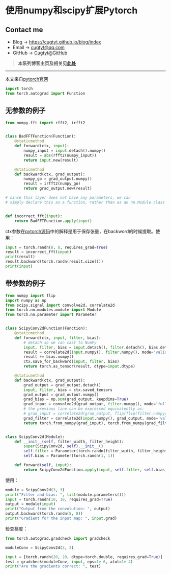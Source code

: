 # 使用numpy和scipy扩展Pytorch

## Contact me

* Blog -> <https://cugtyt.github.io/blog/index>
* Email -> <cugtyt@qq.com>
* GitHub -> [Cugtyt@GitHub](https://github.com/Cugtyt)

> **本系列博客主页及相关见**[**此处**](https://cugtyt.github.io/blog/effective-pytorch/index)

---

本文来自[pytorch官网](https://pytorch.org/tutorials/advanced/numpy_extensions_tutorial.html)

``` python
import torch
from torch.autograd import Function
```

## 无参数的例子

``` python
from numpy.fft import rfft2, irfft2


class BadFFTFunction(Function):
    @staticmethod
    def forward(ctx, input):
        numpy_input = input.detach().numpy()
        result = abs(rfft2(numpy_input))
        return input.new(result)

    @staticmethod
    def backward(ctx, grad_output):
        numpy_go = grad_output.numpy()
        result = irfft2(numpy_go)
        return grad_output.new(result)

# since this layer does not have any parameters, we can
# simply declare this as a function, rather than as an nn.Module class


def incorrect_fft(input):
    return BadFFTFunction.apply(input)
```

ctx参数在[pytorch源码](https://github.com/pytorch/pytorch/blob/master/torch/autograd/function.py#L157)中的解释是用于保存张量，在backword的时候提取。使用：

``` python
input = torch.randn(8, 8, requires_grad=True)
result = incorrect_fft(input)
print(result)
result.backward(torch.randn(result.size()))
print(input)
```

## 带参数的例子

``` python
from numpy import flip
import numpy as np
from scipy.signal import convolve2d, correlate2d
from torch.nn.modules.module import Module
from torch.nn.parameter import Parameter


class ScipyConv2dFunction(Function):
    @staticmethod
    def forward(ctx, input, filter, bias):
        # detach so we can cast to NumPy
        input, filter, bias = input.detach(), filter.detach(), bias.detach()
        result = correlate2d(input.numpy(), filter.numpy(), mode='valid')
        result += bias.numpy()
        ctx.save_for_backward(input, filter, bias)
        return torch.as_tensor(result, dtype=input.dtype)

    @staticmethod
    def backward(ctx, grad_output):
        grad_output = grad_output.detach()
        input, filter, bias = ctx.saved_tensors
        grad_output = grad_output.numpy()
        grad_bias = np.sum(grad_output, keepdims=True)
        grad_input = convolve2d(grad_output, filter.numpy(), mode='full')
        # the previous line can be expressed equivalently as:
        # grad_input = correlate2d(grad_output, flip(flip(filter.numpy(), axis=0), axis=1), mode='full')
        grad_filter = correlate2d(input.numpy(), grad_output, mode='valid')
        return torch.from_numpy(grad_input), torch.from_numpy(grad_filter).to(torch.float), torch.from_numpy(grad_bias).to(torch.float)


class ScipyConv2d(Module):
    def __init__(self, filter_width, filter_height):
        super(ScipyConv2d, self).__init__()
        self.filter = Parameter(torch.randn(filter_width, filter_height))
        self.bias = Parameter(torch.randn(1, 1))

    def forward(self, input):
        return ScipyConv2dFunction.apply(input, self.filter, self.bias)
```

使用：

``` python
module = ScipyConv2d(3, 3)
print("Filter and bias: ", list(module.parameters()))
input = torch.randn(10, 10, requires_grad=True)
output = module(input)
print("Output from the convolution: ", output)
output.backward(torch.randn(8, 8))
print("Gradient for the input map: ", input.grad)
```

检查梯度：

``` python
from torch.autograd.gradcheck import gradcheck

moduleConv = ScipyConv2d(3, 3)

input = [torch.randn(20, 20, dtype=torch.double, requires_grad=True)]
test = gradcheck(moduleConv, input, eps=1e-6, atol=1e-4)
print("Are the gradients correct: ", test)
```